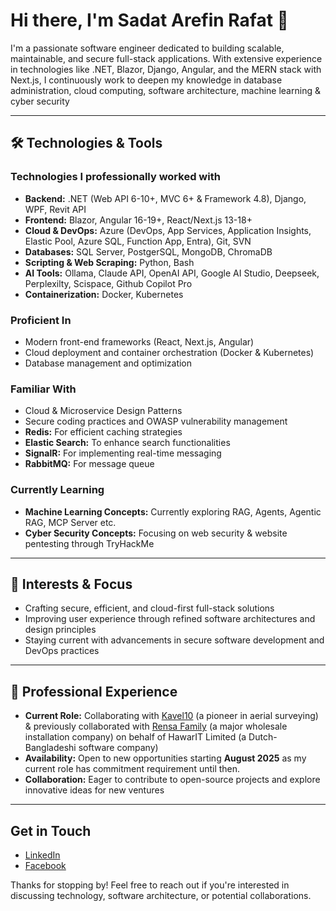 # Hi there, I'm Sadat Arefin Rafat 👋

I'm a passionate software engineer dedicated to building scalable, maintainable, and secure full-stack applications. With extensive experience in technologies like .NET, Blazor, Django, Angular, and the MERN stack with Next.js, I continuously work to deepen my knowledge in database administration, cloud computing, software architecture, machine learning & cyber security

---

## 🛠️ Technologies & Tools

### Technologies I professionally worked with
- **Backend:** .NET (Web API 6-10+, MVC 6+ & Framework 4.8), Django, WPF, Revit API
- **Frontend:** Blazor, Angular 16-19+, React/Next.js 13-18+
- **Cloud & DevOps:** Azure (DevOps, App Services, Application Insights, Elastic Pool, Azure SQL, Function App, Entra), Git, SVN
- **Databases:** SQL Server, PostgerSQL, MongoDB, ChromaDB
- **Scripting & Web Scraping:** Python, Bash
- **AI Tools:** Ollama, Claude API, OpenAI API, Google AI Studio, Deepseek, Perplexilty, Scispace, Github Copilot Pro
- **Containerization:** Docker, Kubernetes

### Proficient In
- Modern front-end frameworks (React, Next.js, Angular)
- Cloud deployment and container orchestration (Docker & Kubernetes)
- Database management and optimization

### Familiar With
- Cloud & Microservice Design Patterns
- Secure coding practices and OWASP vulnerability management
- **Redis:** For efficient caching strategies
- **Elastic Search:** To enhance search functionalities
- **SignalR:** For implementing real-time messaging
- **RabbitMQ:** For message queue

### Currently Learning
- **Machine Learning Concepts:** Currently exploring RAG, Agents, Agentic RAG, MCP Server etc.
- **Cyber Security Concepts:** Focusing on web security & website pentesting through TryHackMe

---

## 🚀 Interests & Focus
- Crafting secure, efficient, and cloud-first full-stack solutions
- Improving user experience through refined software architectures and design principles
- Staying current with advancements in secure software development and DevOps practices

---

## 💼 Professional Experience
- **Current Role:** Collaborating with [Kavel10](https://en.kavel10.nl/) (a pioneer in aerial surveying) & previously collaborated with [Rensa Family](https://rensa.nl/) (a major wholesale installation company) on behalf of HawarIT Limited (a Dutch-Bangladeshi software company)
- **Availability:** Open to new opportunities starting **August 2025** as my current role has commitment requirement until then.
- **Collaboration:** Eager to contribute to open-source projects and explore innovative ideas for new ventures

---
## Get in Touch

- [LinkedIn](https://www.linkedin.com/in/sadat-arefin-rafat/)
- [Facebook](https://www.facebook.com/sadat.arefin.dev)

Thanks for stopping by! Feel free to reach out if you're interested in discussing technology, software architecture, or potential collaborations.
